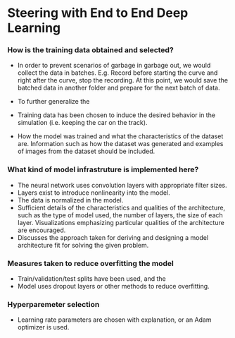 # Steering with End to End Deep Learning

### How is the training data obtained and selected?

- In order to prevent scenarios of garbage in garbage out, we would collect the data in batches. E.g. Record before
 starting the curve and right after the curve, stop the recording. At this point, we would save the batched data in
 another folder and prepare for the next batch of data.
- To further generalize the

- Training data has been chosen to induce the desired behavior in the simulation (i.e. keeping the car on the track).
- How the model was trained and what the characteristics of the dataset are. Information such as how the dataset was
generated and examples of images from the dataset should be included.

### What kind of model infrastruture is implemented here?

- The neural network uses convolution layers with appropriate filter sizes.
- Layers exist to introduce nonlinearity into the model.
- The data is normalized in the model.
- Sufficient details of the characteristics and qualities of the architecture, such as the type of model used,
the number of layers, the size of each layer. Visualizations emphasizing particular qualities of the architecture are encouraged.
- Discusses the approach taken for deriving and designing a model architecture fit for solving the given problem.

### Measures taken to reduce overfitting the model

- Train/validation/test splits have been used, and the
- Model uses dropout layers or other methods to reduce overfitting.

### Hyperparemeter selection

- Learning rate parameters are chosen with explanation, or an Adam optimizer is used.

